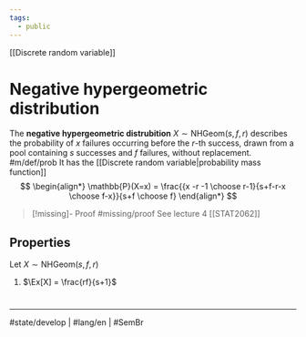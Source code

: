 ```yaml
---
tags:
  - public
---
```

[[Discrete random variable]]
# Negative hypergeometric distribution

The **negative hypergeometric distrubition** $X \sim \mathrm{NHGeom}(s,f,r)$ describes the probability of $x$ failures occurring before the $r$-th success,
drawn from a pool containing $s$ successes and $f$ failures, without replacement. #m/def/prob 
It has the [[Discrete random variable|probability mass function]]
$$
\begin{align*}
\mathbb{P}(X=x) = \frac{{x -r -1 \choose r-1}{s+f-r-x \choose f-x}}{s+f \choose f}
\end{align*}
$$

> [!missing]- Proof
> #missing/proof 
> See lecture 4 [[STAT2062]]

## Properties

Let $X \sim \mathrm{NHGeom}(s,f,r)$

1. $\Ex[X] = \frac{rf}{s+1}$

#
---
#state/develop | #lang/en | #SemBr
